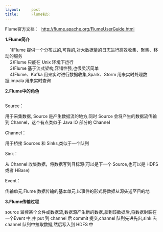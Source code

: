 ```yaml
---
layout:     post
title:      Flume初识
---
```

<div id="article_content" class="article_content clearfix csdn-tracking-statistics" data-pid="blog" data-mod="popu_307" data-dsm="post">
								            <link rel="stylesheet" href="https://csdnimg.cn/release/phoenix/template/css/ck_htmledit_views-f76675cdea.css">
						<div class="htmledit_views" id="content_views">
                <p>Flume官方文档：  <a href="http://flume.apache.org/FlumeUserGuide.html" rel="nofollow">http://flume.apache.org/FlumeUserGuide.html</a></p>

<p><strong>1.Flume简介</strong></p>

<p>    1)Flume 提供一个分布式的,可靠的,对大数据量的日志进行高效收集、聚集、移动的服务<br>
    2)Flume 只能在 Unix 环境下运行<br>
    3)Flume 基于流式架构,容错性强,也很灵活简单<br>
    4)Flume、Kafka 用来实时进行数据收集,Spark、Storm 用来实时处理数据,impala 用来实时查询</p>

<p><strong>2.Flume中的角色</strong></p>

<p><img alt="" class="has" src="https://img-blog.csdn.net/20180914151413352?watermark/2/text/aHR0cHM6Ly9ibG9nLmNzZG4ubmV0L3lzXzIzMDAxNA==/font/5a6L5L2T/fontsize/400/fill/I0JBQkFCMA==/dissolve/70"></p>

<p>Source：</p>

<p>用于采集数据, Source 是产生数据流的地方,同时 Source 会将产生的数据流传输到 Channel，这个有点类似于 Java IO 部分的 Channel</p>

<p>Channel：</p>

<p>用于桥接 Sources 和 Sinks,类似于一个队列</p>

<p>Sink：</p>

<p>从 Channel 收集数据，将数据写到目标源(可以是下一个 Source,也可以是 HDFS 或者 HBase)</p>

<p>Event：</p>

<p>传输单元,Flume 数据传输的基本单元,以事件的形式将数据从源头送至目的地</p>

<p><strong>3.Flume传输过程</strong></p>

<p>source 监控某个文件或数据流,数据源产生新的数据,拿到该数据后,将数据封装在一个Event 中,并 put 到 channel 后 commit 提交,channel 队列先进先出,sink 去 channel 队列中拉取数据,然后写入到 HDFS 中</p>            </div>
                </div>